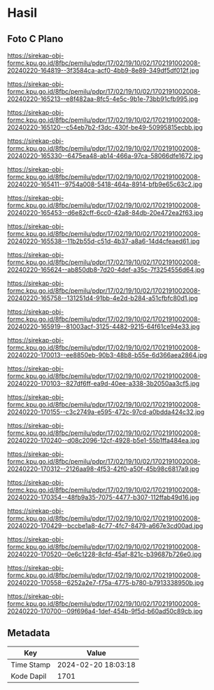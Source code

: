 # Hasil

## Foto C Plano

https://sirekap-obj-formc.kpu.go.id/8fbc/pemilu/pdpr/17/02/19/10/02/1702191002008-20240220-164819--3f3584ca-acf0-4bb9-8e89-349df5df012f.jpg

https://sirekap-obj-formc.kpu.go.id/8fbc/pemilu/pdpr/17/02/19/10/02/1702191002008-20240220-165213--e8f482aa-8fc5-4e5c-9b1e-73bb91cfb995.jpg

https://sirekap-obj-formc.kpu.go.id/8fbc/pemilu/pdpr/17/02/19/10/02/1702191002008-20240220-165120--c54eb7b2-f3dc-430f-be49-50995815ecbb.jpg

https://sirekap-obj-formc.kpu.go.id/8fbc/pemilu/pdpr/17/02/19/10/02/1702191002008-20240220-165330--6475ea48-ab14-466a-97ca-58066dfe1672.jpg

https://sirekap-obj-formc.kpu.go.id/8fbc/pemilu/pdpr/17/02/19/10/02/1702191002008-20240220-165411--9754a008-5418-464a-8914-bfb9e65c63c2.jpg

https://sirekap-obj-formc.kpu.go.id/8fbc/pemilu/pdpr/17/02/19/10/02/1702191002008-20240220-165453--d6e82cff-6cc0-42a8-84db-20e472ea2f63.jpg

https://sirekap-obj-formc.kpu.go.id/8fbc/pemilu/pdpr/17/02/19/10/02/1702191002008-20240220-165538--11b2b55d-c51d-4b37-a8a6-14d4cfeaed61.jpg

https://sirekap-obj-formc.kpu.go.id/8fbc/pemilu/pdpr/17/02/19/10/02/1702191002008-20240220-165624--ab850db8-7d20-4def-a35c-7f3254556d64.jpg

https://sirekap-obj-formc.kpu.go.id/8fbc/pemilu/pdpr/17/02/19/10/02/1702191002008-20240220-165758--131251d4-91bb-4e2d-b284-a51cfbfc80d1.jpg

https://sirekap-obj-formc.kpu.go.id/8fbc/pemilu/pdpr/17/02/19/10/02/1702191002008-20240220-165919--81003acf-3125-4482-9215-64f61ce94e33.jpg

https://sirekap-obj-formc.kpu.go.id/8fbc/pemilu/pdpr/17/02/19/10/02/1702191002008-20240220-170013--ee8850eb-90b3-48b8-b55e-6d366aea2864.jpg

https://sirekap-obj-formc.kpu.go.id/8fbc/pemilu/pdpr/17/02/19/10/02/1702191002008-20240220-170103--827df6ff-ea9d-40ee-a338-3b2050aa3cf5.jpg

https://sirekap-obj-formc.kpu.go.id/8fbc/pemilu/pdpr/17/02/19/10/02/1702191002008-20240220-170155--c3c2749a-e595-472c-97cd-a0bdda424c32.jpg

https://sirekap-obj-formc.kpu.go.id/8fbc/pemilu/pdpr/17/02/19/10/02/1702191002008-20240220-170240--d08c2096-12cf-4928-b5e1-55b1ffa484ea.jpg

https://sirekap-obj-formc.kpu.go.id/8fbc/pemilu/pdpr/17/02/19/10/02/1702191002008-20240220-170312--2126aa98-4f53-42f0-a50f-45b98c6817a9.jpg

https://sirekap-obj-formc.kpu.go.id/8fbc/pemilu/pdpr/17/02/19/10/02/1702191002008-20240220-170354--48fb9a35-7075-4477-b307-112ffab49d16.jpg

https://sirekap-obj-formc.kpu.go.id/8fbc/pemilu/pdpr/17/02/19/10/02/1702191002008-20240220-170429--bccbe1a8-4c77-4fc7-8479-a667e3cd00ad.jpg

https://sirekap-obj-formc.kpu.go.id/8fbc/pemilu/pdpr/17/02/19/10/02/1702191002008-20240220-170520--0e6c1228-8cfd-45af-821c-b39687b726e0.jpg

https://sirekap-obj-formc.kpu.go.id/8fbc/pemilu/pdpr/17/02/19/10/02/1702191002008-20240220-170558--6252a2e7-f75a-4775-b780-b7913338950b.jpg

https://sirekap-obj-formc.kpu.go.id/8fbc/pemilu/pdpr/17/02/19/10/02/1702191002008-20240220-170700--09f696a4-1def-454b-9f5d-b60ad50c89cb.jpg


## Metadata

| Key        | Value               |
| ---------- | ------------------- |
| Time Stamp | 2024-02-20 18:03:18 |
| Kode Dapil | 1701                |



